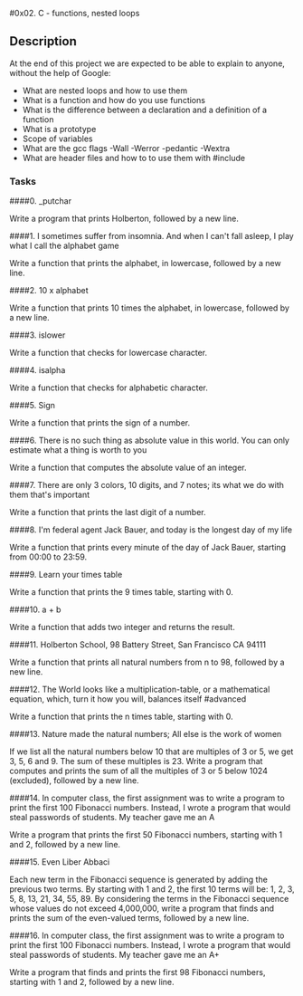 #0x02. C - functions, nested loops 
## Description
At the end of this project we are expected to be able to explain to anyone, without the help of Google:
- What are nested loops and how to use them
- What is a function and how do you use functions
- What is the difference between a declaration and a definition of a function
- What is a prototype
- Scope of variables
- What are the gcc flags -Wall -Werror -pedantic -Wextra
- What are header files and how to to use them with #include

### Tasks
####0. _putchar

Write a program that prints Holberton, followed by a new line.

####1. I sometimes suffer from insomnia. And when I can't fall asleep, I play what I call the alphabet game

Write a function that prints the alphabet, in lowercase, followed by a new line.

####2. 10 x alphabet

Write a function that prints 10 times the alphabet, in lowercase, followed by a new line.

####3. islower

Write a function that checks for lowercase character.

####4. isalpha

Write a function that checks for alphabetic character.

####5. Sign

Write a function that prints the sign of a number.

####6. There is no such thing as absolute value in this world. You can only estimate what a thing is worth to you

Write a function that computes the absolute value of an integer.

####7. There are only 3 colors, 10 digits, and 7 notes; its what we do with them that's important

Write a function that prints the last digit of a number.

####8. I'm federal agent Jack Bauer, and today is the longest day of my life

Write a function that prints every minute of the day of Jack Bauer, starting from 00:00 to 23:59.

####9. Learn your times table

Write a function that prints the 9 times table, starting with 0.

####10. a + b

Write a function that adds two integer and returns the result.

####11. Holberton School, 98 Battery Street, San Francisco CA 94111

Write a function that prints all natural numbers from n to 98, followed by a new line.

####12. The World looks like a multiplication-table, or a mathematical equation, which, turn it how you will, balances itself #advanced

Write a function that prints the n times table, starting with 0.

####13. Nature made the natural numbers; All else is the work of women

If we list all the natural numbers below 10 that are multiples of 3 or 5, we get 3, 5, 6 and 9. The sum of these multiples is 23. Write a program that computes and prints the sum of all the multiples of 3 or 5 below 1024 (excluded), followed by a new line.

####14. In computer class, the first assignment was to write a program to print the first 100 Fibonacci numbers. Instead, I wrote a program that would steal passwords of students. My teacher gave me an A

Write a program that prints the first 50 Fibonacci numbers, starting with 1 and 2, followed by a new line.

####15. Even Liber Abbaci

Each new term in the Fibonacci sequence is generated by adding the previous two terms. By starting with 1 and 2, the first 10 terms will be: 1, 2, 3, 5, 8, 13, 21, 34, 55, 89. By considering the terms in the Fibonacci sequence whose values do not exceed 4,000,000, write a program that finds and prints the sum of the even-valued terms, followed by a new line.

####16. In computer class, the first assignment was to write a program to print the first 100 Fibonacci numbers. Instead, I wrote a program that would steal passwords of students. My teacher gave me an A+

Write a program that finds and prints the first 98 Fibonacci numbers, starting with 1 and 2, followed by a new line.